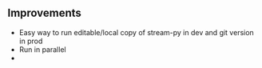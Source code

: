 
## Improvements

- Easy way to run editable/local copy of stream-py in dev and git version in prod
- Run in parallel
- 